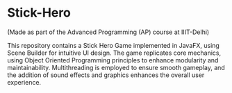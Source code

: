 # Stick-Hero

(Made as part of the Advanced Programming (AP) course at IIIT-Delhi)

This repository contains a Stick Hero Game implemented in JavaFX, using Scene Builder for intuitive UI design. The game replicates core mechanics, using Object Oriented Programming principles to enhance modularity and maintainability. Multithreading is employed to ensure smooth gameplay, and the addition of sound effects and graphics enhances the overall user experience.
